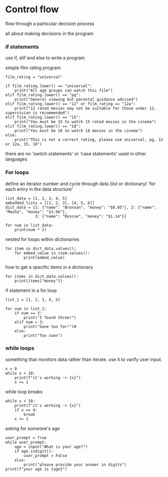 # Control flow
flow through a particular decision process 

all about making decisions in the program 

### if statements 
use if, elif and else to write a program

simple film rating program

``` 
film_rating = "universal"

if film_rating.lower() == "universal":
    print("All age groups can watch this film")
elif film_rating.lower() == "pg":
    print("General viewing but parental guidance advised")
elif film_rating.lower() == "12" or film_rating == "12a":
    print("12 rated movies may not be suitable for those under 12, supervision is recommended")
elif film_rating.lower() == "15":
    print("You must be 15 to watch 15 rated movies in the cinema")
elif film_rating.lower() == "18":
    print("You must be 18 to watch 18 movies in the cinema") 
else:
    print("This is not a correct rating, please use universal, pg, 12 or 12a, 15, 18")
```
there are no 'switch statements' or 'case statements' used in other languages

### For loops

define an iterator number and cycle through data (list or dictionary) 'for each entry in the data structure'
```
list_data = [1, 2, 3, 4, 5]
embedded_lists = [[1, 2, 3], [4, 5, 6]]
dict_data = {1: {"name": "Bronson", "money": "$0.05"}, 2: {"name": "Masha", "money": "$3.66"},
             3: {"name": "Roscoe", "money": "$1.14"}}
             
for num in list_data:
    print(num * 2)
```

nested for loops within dictionaries 

```
for item in dict_data.values():
    for embed_value in item.values():
        print(embed_value)
```
how to get a specific items in a dictionary 
```
for items in dict_data.values():
    print(items["money"])
```

if statement in a for loop 
```
list_1 = [1, 2, 3, 4, 5]

for num in list_1:
    if num == 3:
        print("I found three!")
    elif num > 3:
        print("Gone too far!")#
    else:
        print("Too soon")
```

### while loops

something that monitors data rather than iterate. use it to varify user input.
```
x = 0
while x < 10:
    print(f"it's working -> {x}")
    x += 1
```

while loop breaks
```
while x < 10:
    print(f"it's working -> {x}")
    if x == 4:
        break
    x += 1
```

asking for someone's age
```
user_prompt = True
while user_prompt:
    age = input("What is your age?")
    if age.isdigit():
        user_prompt = False
    else:
        print("please provide your answer in digits")
print(f"your age is {age}")
```